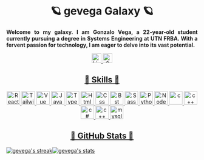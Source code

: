 <div align='center'>
  <h1>🪐 gevega Galaxy 🪐</h1>
</div>
<div>
  <p align='justify'>
    <strong>
      Welcome to my galaxy. I am Gonzalo Vega, a 22-year-old student currently pursuing a degree in Systems Engineering at UTN FRBA. With a fervent passion for technology, I am eager to delve into its vast potential.
    </strong>
  </p>
</div>

<div align='center'>
  <a href="https://www.linkedin.com/in/gevegaeche"><img src="https://img.shields.io/badge/Linkedin-0077b5?style=flat&logo=linkedin" alt="LinkedIn" style="height: 25px;"/>
  <a href="mailto:gevegaecheverria@gmail.com"><img src="https://img.shields.io/badge/Gmail-D14836?style=for-the-badge&logo=gmail&logoColor=white" alt="GMail" style="height: 25px;"/>
</div>

<div align='center'>
  <h2>🚀 Skills 🚀</h2>
</div>

<div align='center'>
  <img src="https://img.shields.io/badge/React-20232A?style=for-the-badge&logo=react&logoColor=61DAFB" alt="React" style="height: 35px;"/>
  <img src="https://img.shields.io/badge/Tailwind_CSS-38B2AC?style=for-the-badge&logo=tailwind-css&logoColor=white" alt="Tailwind" style="height: 35px;"/>
  <img src="https://img.shields.io/badge/Vue.js-35495E?style=for-the-badge&logo=vue.js&logoColor=4FC08D" alt="Vue" style="height: 35px;"/>
  <img src="https://img.shields.io/badge/JavaScript-323330?style=for-the-badge&logo=javascript&logoColor=F7DF1E" alt="JavaScript" style="height: 35px;"/>
  <img src="https://img.shields.io/badge/TypeScript-007ACC?style=for-the-badge&logo=typescript&logoColor=white" alt="TypeScript" style="height: 35px;"/>
  <img src="https://img.shields.io/badge/HTML5-E34F26?style=for-the-badge&logo=html5&logoColor=white" alt="Html" style="height: 35px;"/>
  <img src="https://img.shields.io/badge/CSS3-1572B6?style=for-the-badge&logo=css3&logoColor=white" alt="Css" style="height: 35px;"/>
  <img src="https://img.shields.io/badge/Bootstrap-563D7C?style=for-the-badge&logo=bootstrap&logoColor=white" alt="Bst" style="height: 35px;"/>
  <img src="https://img.shields.io/badge/Sass-CC6699?style=for-the-badge&logo=sass&logoColor=white" alt="Sass" style="height: 35px;"/>
  <img src="https://img.shields.io/badge/Python-14354C?style=for-the-badge&logo=python&logoColor=white" alt="Python" style="height: 35px;"/>
  <img src="https://img.shields.io/badge/Node.js-43853D?style=for-the-badge&logo=node.js&logoColor=white" alt="Node" style="height: 35px;"/>
  <img src="https://img.shields.io/badge/C-00599C?style=for-the-badge&logo=c&logoColor=white" alt="c" style="height: 35px;"/>
  <img src="https://img.shields.io/badge/C%2B%2B-00599C?style=for-the-badge&logo=c%2B%2B&logoColor=white" alt="c++" style="height: 35px;"/>
  <img src="https://img.shields.io/badge/C%23-239120?style=for-the-badge&logo=c-sharp&logoColor=white" alt="c#" style="height: 35px;"/>
  <img src="https://img.shields.io/badge/C%2B%2B-00599C?style=for-the-badge&logo=c%2B%2B&logoColor=white" alt="c++" style="height: 35px;"/>
  <img src="https://img.shields.io/badge/MySQL-00000F?style=for-the-badge&logo=mysql&logoColor=white" alt="mysql" style="height: 35px;"/>
</div>

<div align='center'>
  <h2>🔭 GitHub Stats 🔭</h2>
</div>
<div align='center' style='display: flex;'>
  <img src="https://github-readme-streak-stats.herokuapp.com/?user=gevega&theme=black-ice&hide_border=true&stroke=0000&background=060A0CD0" alt="gevega's streak" />
  <img src="https://github-readme-stats.vercel.app/api?username=gevega&show_icons=true&theme=dark&hide_border=true" alt="gevega's stats" />
</div>

<!--
**gevega/gevega** is a ✨ _special_ ✨ repository because its `README.md` (this file) appears on your GitHub profile.

Here are some ideas to get you started:

- 🔭 I’m currently working on ...
- 🌱 I’m currently learning ...
- 👯 I’m looking to collaborate on ...
- 🤔 I’m looking for help with ...
- 💬 Ask me about ...
- 📫 How to reach me: ...
- 😄 Pronouns: ...
- ⚡ Fun fact: ...
-->
